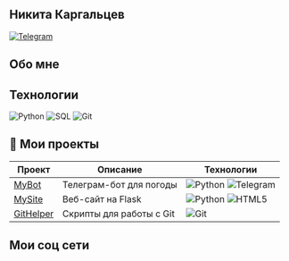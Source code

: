 ## Никита Каргальцев
[![Telegram](https://img.shields.io/badge/Telegram-26A5E4?style=for-the-badge&logo=telegram&logoColor=white)](https://t.me/nikitakargaltsev)

## Обо мне

## Технологии
![Python](https://img.shields.io/badge/Python-3776AB?style=for-the-badge&logo=python&logoColor=white)
![SQL](https://img.shields.io/badge/SQL-336791?style=for-the-badge&logo=postgresql&logoColor=white)
![Git](https://img.shields.io/badge/Git-F05032?style=for-the-badge&logo=git&logoColor=white)

## 🌟 Мои проекты

| Проект | Описание | Технологии |
|--------|----------|------------|
| [MyBot](https://github.com/username/mybot) | Телеграм-бот для погоды | ![Python](https://img.shields.io/badge/Python-3776AB?style=flat&logo=python&logoColor=white) ![Telegram](https://img.shields.io/badge/Telegram-26A5E4?style=flat&logo=telegram&logoColor=white) |
| [MySite](https://github.com/username/mysite) | Веб-сайт на Flask | ![Python](https://img.shields.io/badge/Python-3776AB?style=flat&logo=python&logoColor=white) ![HTML5](https://img.shields.io/badge/HTML5-E34F26?style=flat&logo=html5&logoColor=white) |
| [GitHelper](https://github.com/username/githelper) | Скрипты для работы с Git | ![Git](https://img.shields.io/badge/Git-F05032?style=flat&logo=git&logoColor=white) |

## Мои соц сети
